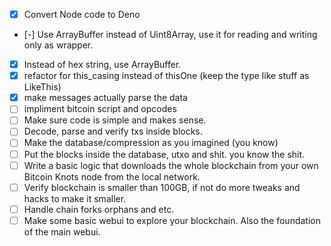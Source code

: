 - [x] Convert Node code to Deno
- [-] Use ArrayBuffer instead of Uint8Array, use it for reading and writing only as wrapper.
- [x] Instead of hex string, use ArrayBuffer.
- [x] refactor for this_casing instead of thisOne (keep the type like stuff as LikeThis)
- [x] make messages actually parse the data
- [ ] impliment bitcoin script and opcodes
- [ ] Make sure code is simple and makes sense.
- [ ] Decode, parse and verify txs inside blocks.
- [ ] Make the database/compression as you imagined (you know)
- [ ] Put the blocks inside the database, utxo and shit. you know the shit.
- [ ] Write a basic logic that downloads the whole blockchain from your own Bitcoin Knots node from the local network.
- [ ] Verify blockchain is smaller than 100GB, if not do more tweaks and hacks to make it smaller.
- [ ] Handle chain forks orphans and etc.
- [ ] Make some basic webui to explore your blockchain. Also the foundation of the main webui.
